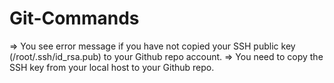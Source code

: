 # Git-Commands
=> You see error message if you have not copied your SSH public key (/root/.ssh/id_rsa.pub) to your Github repo account.
=> You need to copy the SSH key from your local host to your Github repo.
